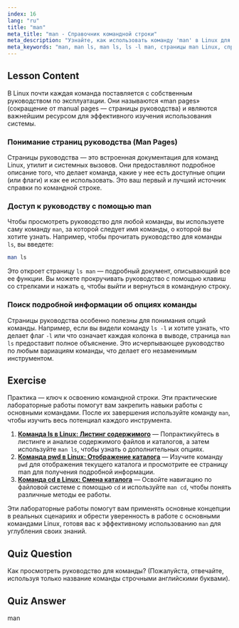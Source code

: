 ```yaml
---
index: 16
lang: "ru"
title: "man"
meta_title: "man - Справочник командной строки"
meta_description: "Узнайте, как использовать команду 'man' в Linux для доступа к подробным руководствам по командам, таким как 'ls'. Изучите страницу man ls, чтобы освоить командную строку."
meta_keywords: "man, man ls, man ls, ls -l man, страницы man Linux, справочник команд, документация Linux, справка командной строки"
---
```


## Lesson Content

В Linux почти каждая команда поставляется с собственным руководством по эксплуатации. Они называются «man pages» (сокращение от manual pages — страницы руководства) и являются важнейшим ресурсом для эффективного изучения использования системы.

### Понимание страниц руководства (Man Pages)

Страницы руководства — это встроенная документация для команд Linux, утилит и системных вызовов. Они предоставляют подробное описание того, что делает команда, какие у нее есть доступные опции (или флаги) и как ее использовать. Это ваш первый и лучший источник справки по командной строке.

### Доступ к руководству с помощью man

Чтобы просмотреть руководство для любой команды, вы используете саму команду `man`, за которой следует имя команды, о которой вы хотите узнать. Например, чтобы прочитать руководство для команды `ls`, вы введете:

```bash
man ls
```

Это откроет страницу `ls man` — подробный документ, описывающий все ее функции. Вы можете прокручивать руководство с помощью клавиш со стрелками и нажать `q`, чтобы выйти и вернуться в командную строку.

### Поиск подробной информации об опциях команды

Страницы руководства особенно полезны для понимания опций команды. Например, если вы видели команду `ls -l` и хотите узнать, что делает флаг `-l` или что означает каждая колонка в выводе, страница `man ls` предоставит полное объяснение. Это исчерпывающее руководство по любым вариациям команды, что делает его незаменимым инструментом.

## Exercise

Практика — ключ к освоению командной строки. Эти практические лабораторные работы помогут вам закрепить навыки работы с основными командами. После их завершения используйте команду `man`, чтобы изучить весь потенциал каждого инструмента.

1. **[Команда ls в Linux: Листинг содержимого](https://labex.io/ru/labs/linux-linux-ls-command-content-listing-219205)** — Попрактикуйтесь в листинге и анализе содержимого файлов и каталогов, а затем используйте `man ls`, чтобы узнать о дополнительных опциях.
2. **[Команда pwd в Linux: Отображение каталога](https://labex.io/ru/labs/linux-linux-pwd-command-directory-displaying-209734)** — Изучите команду `pwd` для отображения текущего каталога и просмотрите ее страницу man для получения подробной информации.
3. **[Команда cd в Linux: Смена каталога](https://labex.io/ru/labs/linux-linux-cd-command-directory-changing-209733)** — Освойте навигацию по файловой системе с помощью `cd` и используйте `man cd`, чтобы понять различные методы ее работы.

Эти лабораторные работы помогут вам применять основные концепции в реальных сценариях и обрести уверенность в работе с основными командами Linux, готовя вас к эффективному использованию `man` для углубления своих знаний.

## Quiz Question

Как просмотреть руководство для команды? (Пожалуйста, отвечайте, используя только название команды строчными английскими буквами).

## Quiz Answer

man
